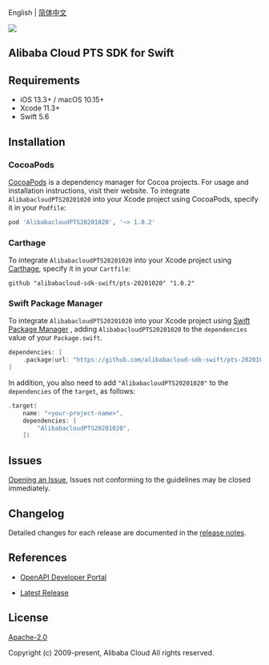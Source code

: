 English | [简体中文](README-CN.md)

![](https://aliyunsdk-pages.alicdn.com/icons/AlibabaCloud.svg)

## Alibaba Cloud PTS SDK for Swift

## Requirements

- iOS 13.3+ / macOS 10.15+
- Xcode 11.3+
- Swift 5.6

## Installation

### CocoaPods

[CocoaPods](https://cocoapods.org) is a dependency manager for Cocoa projects. For usage and installation instructions, visit their website. To integrate `AlibabacloudPTS20201020` into your Xcode project using CocoaPods, specify it in your `Podfile`:

```ruby
pod 'AlibabacloudPTS20201020', '~> 1.0.2'
```

### Carthage

To integrate `AlibabacloudPTS20201020` into your Xcode project using [Carthage](https://github.com/Carthage/Carthage), specify it in your `Cartfile`:

```ogdl
github "alibabacloud-sdk-swift/pts-20201020" "1.0.2"
```

### Swift Package Manager

To integrate `AlibabacloudPTS20201020` into your Xcode project using [Swift Package Manager](https://swift.org/package-manager/) , adding `AlibabacloudPTS20201020` to the `dependencies` value of your `Package.swift`.

```swift
dependencies: [
    .package(url: "https://github.com/alibabacloud-sdk-swift/pts-20201020.git", from: "1.0.2")
]
```

In addition, you also need to add `"AlibabacloudPTS20201020"` to the `dependencies` of the `target`, as follows:

```swift
.target(
    name: "<your-project-name>",
    dependencies: [
        "AlibabacloudPTS20201020",
    ])
```

## Issues

[Opening an Issue](https://github.com/alibabacloud-sdk-swift/pts-20201020/issues/new), Issues not conforming to the guidelines may be closed immediately.

## Changelog

Detailed changes for each release are documented in the [release notes](./ChangeLog.txt).

## References

* [OpenAPI Developer Portal](https://next.api.alibabacloud.com/home)
- [Latest Release](https://github.com/alibabacloud-sdk-swift/pts-20201020)

## License

[Apache-2.0](http://www.apache.org/licenses/LICENSE-2.0)

Copyright (c) 2009-present, Alibaba Cloud All rights reserved.
